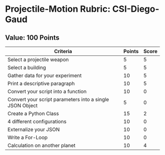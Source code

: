 # Projectile-Motion Rubric: CSI-Diego-Gaud

## Value: 100 Points 
| Criteria | Points | Score | 
|----------|--------|-------| 
| Select a projectile weapon | 5 | 5 | 
| Select a building | 5 | 5 | 
| Gather data for your experiment | 10 | 5 | 
| Print a descriptive paragraph | 10 | 5 | 
| Convert your script into a function | 10 | 0 | 
| Convert your script parameters into a single JSON Object  | 5 | 0 | 
| Create a Python Class | 15 | 2 | 
| 4 different configurations | 10 | 0 | 
| Externalize your JSON | 10 | 0 | 
| Write a For-Loop | 10 | 0 | 
| Calculation on another planet | 10 | 4 | 